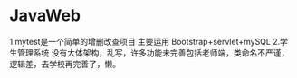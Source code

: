 # JavaWeb
1.mytest是一个简单的增删改查项目
        主要运用 Bootstrap+servlet+mySQL
2.学生管理系统  没有大体架构，乱写，许多功能未完善包括老师端，类命名不严谨，逻辑差，去学校再完善了，懒。
